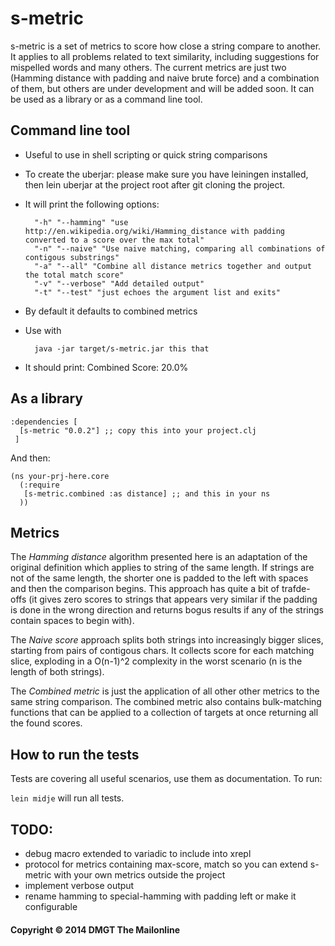 # s-metric

s-metric is a set of metrics to score how close a string compare to another. It applies to all problems related to text similarity, including suggestions for mispelled words and many others. The current metrics are just two (Hamming distance with padding and naive brute force) and a combination of them, but others are under development and will be added soon. It can be used as a library or as a command line tool.

## Command line tool

* Useful to use in shell scripting or quick string comparisons
* To create the uberjar: please make sure you have leiningen installed, then lein uberjar at the project root after git cloning the project.
* It will print the following options:

        "-h" "--hamming" "use http://en.wikipedia.org/wiki/Hamming_distance with padding converted to a score over the max total"
        "-n" "--naive" "Use naive matching, comparing all combinations of contigous substrings"
        "-a" "--all" "Combine all distance metrics together and output the total match score"
        "-v" "--verbose" "Add detailed output"
        "-t" "--test" "just echoes the argument list and exits"

* By default it defaults to combined metrics
* Use with 

        java -jar target/s-metric.jar this that

* It should print: Combined Score: 20.0%

## As a library

    :dependencies [
      [s-metric "0.0.2"] ;; copy this into your project.clj
     ]

And then:

    (ns your-prj-here.core
      (:require
       [s-metric.combined :as distance] ;; and this in your ns
      ))

## Metrics

The *Hamming distance* algorithm presented here is an adaptation of the original definition which applies to string of the same length. If strings are not of the same length, the shorter one is padded to the left with spaces and then the comparison begins. This approach has quite a bit of trafde-offs (it gives zero scores to strings that appears very similar if the padding is done in the wrong direction and returns bogus results if any of the strings contain spaces to begin with).

The *Naive score* approach splits both strings into increasingly bigger slices, starting from pairs of contigous chars. It collects score for each matching slice, exploding in a O(n-1)^2 complexity in the worst scenario (n is the length of both strings).

The *Combined metric* is just the application of all other other metrics to the same string comparison. The combined metric also contains bulk-matching functions that can be applied to a collection of targets at once returning all the found scores.

## How to run the tests

Tests are covering all useful scenarios, use them as documentation. To run:

`lein midje` will run all tests.

## TODO:

* debug macro extended to variadic to include into xrepl
* protocol for metrics containing max-score, match so you can extend s-metric with your own metrics outside the project
* implement verbose output
* rename hamming to special-hamming with padding left or make it configurable

#### Copyright © 2014 DMGT The Mailonline
